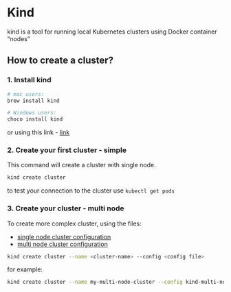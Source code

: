 # Kind

kind is a tool for running local Kubernetes clusters using Docker container “nodes”

## How to create a cluster?

### 1. Install kind
``` bash
# mac users:
brew install kind
```
``` bash
# Windows users:
choco install kind
```
or using this link - [link](https://kind.sigs.k8s.io/docs/user/quick-start/)

### 2. Create your first cluster - simple
This command will create a cluster with single node.

``` bash
kind create cluster
```

to test your connection to the cluster use `kubectl get pods`


### 3. Create your cluster - multi node
To create more complex cluster, using the files:
- [single node cluster configuration](../kind/kind-single-node-conf.yaml)
- [multi node cluster configuration](../kind/kind-multi-node-conf.yaml)
``` bash
kind create cluster --name <cluster-name> --config <config file>
```
for example:
``` bash
kind create cluster --name my-multi-node-cluster --config kind-multi-node-conf.yaml
```
